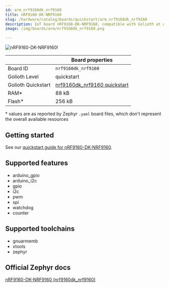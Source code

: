 ```yaml
---
id: arm_nrf9160dk_nrf9160
title: nRF9160-DK-NRF9160
slug: /hardware/catalog/boards/quickstart/arm_nrf9160dk_nrf9160
description: IoT board nRF9160-DK-NRF9160, compatible with Golioth at quickstart level.
image: /img/boards/arm/nrf9160dk_nrf9160.png

---
```


[//]: # (This is an auto-generated file, do not edit! Changes to it will be lost upon re-generation)

![nRF9160-DK-NRF9160!](/img/boards/arm/nrf9160dk_nrf9160.png "nRF9160-DK-NRF9160")

|                | Board properties     |
| -------------  | -------------------- |
| Board ID       | `nrf9160dk_nrf9160` |
| Golioth Level  | quickstart       |
| Golioth Quickstart | [nrf9160dk_nrf9160 quickstart](/hardware/nrf91/quickstart) || Architecture   | ARM |
| RAM*           | 88 kB |
| Flash*         | 256 kB |

\* values are as reported by Zephyr `.yaml` board files, which don't represent the overall available resources

## Getting started

See our [quickstart guide for nRF9160-DK-NRF9160](/hardware/nrf91/quickstart).


## Supported features

* arduino_gpio
* arduino_i2c
* gpio
* i2c
* pwm
* spi
* watchdog
* counter

## Supported toolchains

* gnuarmemb
* xtools
* zephyr

## Official Zephyr docs

[nRF9160-DK-NRF9160 (nrf9160dk_nrf9160)](https://docs.zephyrproject.org/latest/boards/arm/nrf9160dk_nrf9160/doc/index.html)
